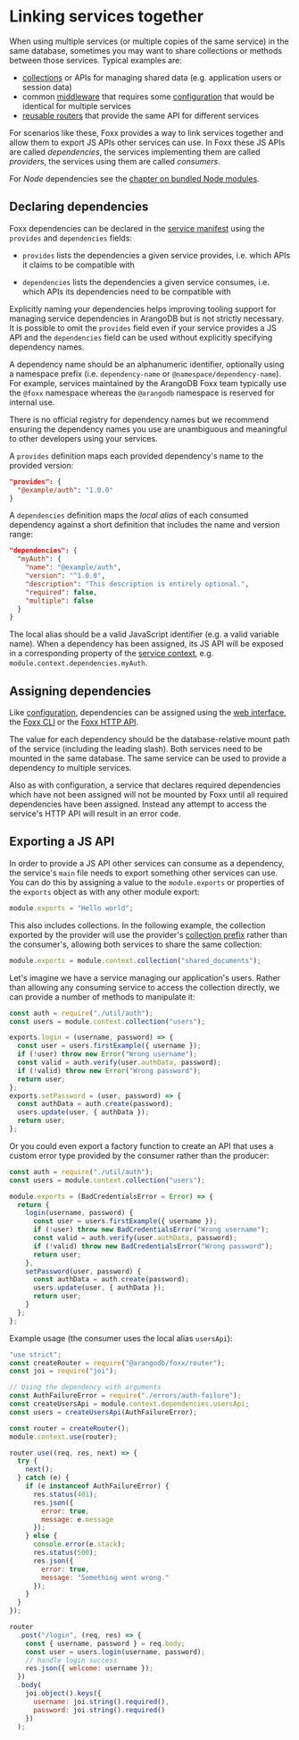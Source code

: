 Linking services together
=========================

When using multiple services (or multiple copies of the same service) in the same database, sometimes you may want to share collections or methods between those services. Typical examples are:

- [collections](Collections.md) or APIs for managing shared data (e.g. application users or session data)
- common [middleware](../Reference/Routers/Middleware.md) that requires some [configuration](../Reference/Configuration.md) that would be identical for multiple services
- [reusable routers](Routing.md) that provide the same API for different services

For scenarios like these, Foxx provides a way to link services together and allow them to export JS APIs other services can use. In Foxx these JS APIs are called _dependencies_, the services implementing them are called _providers_, the services using them are called _consumers_.

For _Node_ dependencies see the [chapter on bundled Node modules](BundledNodeModules.md).

Declaring dependencies
----------------------

Foxx dependencies can be declared in the [service manifest](../Reference/Manifest.md) using the `provides` and `dependencies` fields:

- `provides` lists the dependencies a given service provides, i.e. which APIs it claims to be compatible with

- `dependencies` lists the dependencies a given service consumes, i.e. which APIs its dependencies need to be compatible with

Explicitly naming your dependencies helps improving tooling support for managing service dependencies in ArangoDB but is not strictly necessary. It is possible to omit the `provides` field even if your service provides a JS API and the `dependencies` field can be used without explicitly specifying dependency names.

A dependency name should be an alphanumeric identifier, optionally using a namespace prefix (i.e. `dependency-name` or `@namespace/dependency-name`). For example, services maintained by the ArangoDB Foxx team typically use the `@foxx` namespace whereas the `@arangodb` namespace is reserved for internal use.

There is no official registry for dependency names but we recommend ensuring the dependency names you use are unambiguous and meaningful to other developers using your services.

A `provides` definition maps each provided dependency's name to the provided version:

```json
"provides": {
  "@example/auth": "1.0.0"
}
```

A `dependencies` definition maps the _local alias_ of each consumed dependency against a short definition that includes the name and version range:

```json
"dependencies": {
  "myAuth": {
    "name": "@example/auth",
    "version": "^1.0.0",
    "description": "This description is entirely optional.",
    "required": false,
    "multiple": false
  }
}
```

The local alias should be a valid JavaScript identifier (e.g. a valid variable name). When a dependency has been assigned, its JS API will be exposed in a corresponding property of the [service context](../Reference/Context.md), e.g. `module.context.dependencies.myAuth`.

Assigning dependencies
----------------------

Like [configuration](../Reference/Configuration.md), dependencies can be assigned using the [web interface](), the [Foxx CLI]() or the [Foxx HTTP API]().

The value for each dependency should be the database-relative mount path of the service (including the leading slash). Both services need to be mounted in the same database. The same service can be used to provide a dependency to multiple services.

Also as with configuration, a service that declares required dependencies which have not been assigned will not be mounted by Foxx until all required dependencies have been assigned. Instead any attempt to access the service's HTTP API will result in an error code.

Exporting a JS API
------------------

In order to provide a JS API other services can consume as a dependency, the service's `main` file needs to export something other services can use. You can do this by assigning a value to the `module.exports` or properties of the `exports` object as with any other module export:

```js
module.exports = "Hello world";
```

This also includes collections. In the following example, the collection exported by the provider will use the provider's [collection prefix](Collections.md) rather than the consumer's, allowing both services to share the same collection:

```js
module.exports = module.context.collection("shared_documents");
```

Let's imagine we have a service managing our application's users. Rather than allowing any consuming service to access the collection directly, we can provide a number of methods to manipulate it:

```js
const auth = require("./util/auth");
const users = module.context.collection("users");

exports.login = (username, password) => {
  const user = users.firstExample({ username });
  if (!user) throw new Error("Wrong username");
  const valid = auth.verify(user.authData, password);
  if (!valid) throw new Error("Wrong password");
  return user;
};
exports.setPassword = (user, password) => {
  const authData = auth.create(password);
  users.update(user, { authData });
  return user;
};
```

Or you could even export a factory function to create an API that uses a custom error type provided by the consumer rather than the producer:

```js
const auth = require("./util/auth");
const users = module.context.collection("users");

module.exports = (BadCredentialsError = Error) => {
  return {
    login(username, password) {
      const user = users.firstExample({ username });
      if (!user) throw new BadCredentialsError("Wrong username");
      const valid = auth.verify(user.authData, password);
      if (!valid) throw new BadCredentialsError("Wrong password");
      return user;
    },
    setPassword(user, password) {
      const authData = auth.create(password);
      users.update(user, { authData });
      return user;
    }
  };
};
```

Example usage (the consumer uses the local alias `usersApi`):

```js
"use strict";
const createRouter = require("@arangodb/foxx/router");
const joi = require("joi");

// Using the dependency with arguments
const AuthFailureError = require("./errors/auth-failure");
const createUsersApi = module.context.dependencies.usersApi;
const users = createUsersApi(AuthFailureError);

const router = createRouter();
module.context.use(router);

router.use((req, res, next) => {
  try {
    next();
  } catch (e) {
    if (e instanceof AuthFailureError) {
      res.status(401);
      res.json({
        error: true,
        message: e.message
      });
    } else {
      console.error(e.stack);
      res.status(500);
      res.json({
        error: true,
        message: "Something went wrong."
      });
    }
  }
});

router
  .post("/login", (req, res) => {
    const { username, password } = req.body;
    const user = users.login(username, password);
    // handle login success
    res.json({ welcome: username });
  })
  .body(
    joi.object().keys({
      username: joi.string().required(),
      password: joi.string().required()
    })
  );
```
